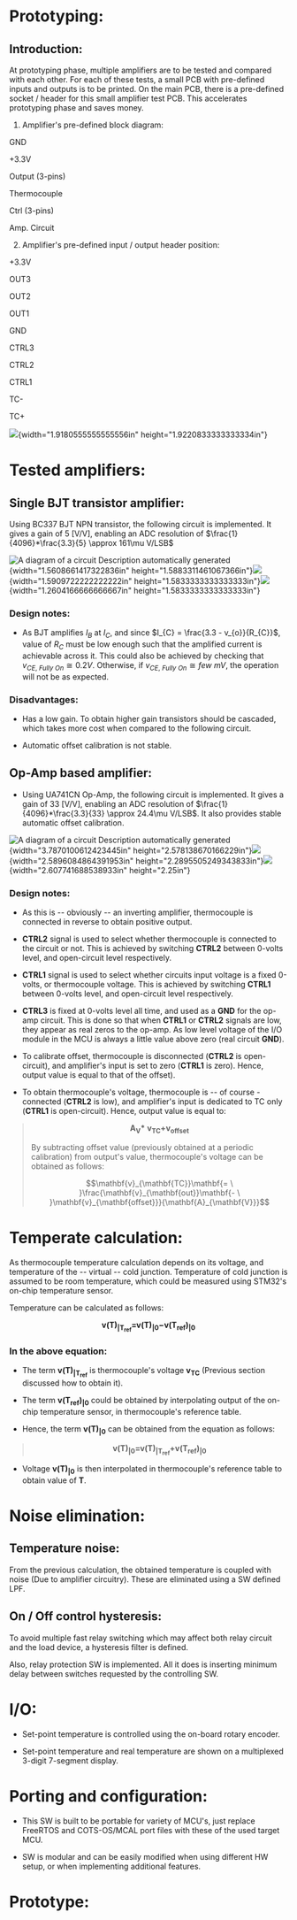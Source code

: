 # Prototyping:

## Introduction:

At prototyping phase, multiple amplifiers are to be tested and compared
with each other. For each of these tests, a small PCB with pre-defined
inputs and outputs is to be printed. On the main PCB, there is a
pre-defined socket / header for this small amplifier test PCB. This
accelerates prototyping phase and saves money.

1.  Amplifier's pre-defined block diagram:

GND

+3.3V

Output (3-pins)

Thermocouple

Ctrl (3-pins)

Amp. Circuit

2.  Amplifier's pre-defined input / output header position:

+3.3V

OUT3

OUT2

OUT1

GND

CTRL3

CTRL2

CTRL1

TC-

TC+

![](./images/media/image1.png){width="1.9180555555555556in"
height="1.9220833333333334in"}

# Tested amplifiers:

##  Single BJT transistor amplifier:

Using BC337 BJT NPN transistor, the following circuit is implemented. It
gives a gain of 5 \[V/V\], enabling an ADC resolution of
$\frac{1}{4096}*\frac{3.3}{5} \approx 161\mu V/LSB$

![A diagram of a circuit Description automatically
generated](./images/media/image2.png){width="1.5608661417322836in"
height="1.5883311461067366in"}![](./images/media/image3.png){width="1.5909722222222222in"
height="1.5833333333333333in"}![](./images/media/image4.png){width="1.2604166666666667in"
height="1.5833333333333333in"}

### Design notes:

-   As BJT amplifies $I_{B}$ at $I_{C}$, and since
    $I_{C} = \frac{3.3 - v_{o}}{R_{C}}$, value of $R_{C}$ must be low
    enough such that the amplified current is achievable across it. This
    could also be achieved by checking that
    $v_{CE,\ Fully\ On} \cong 0.2V$. Otherwise, if
    $v_{CE,\ Fully\ On} \cong few\ mV$, the operation will not be as
    expected.

### Disadvantages:

-   Has a low gain. To obtain higher gain transistors should be
    cascaded, which takes more cost when compared to the following
    circuit.

-   Automatic offset calibration is not stable.

## Op-Amp based amplifier:

-   Using UA741CN Op-Amp, the following circuit is implemented. It gives
    a gain of 33 \[V/V\], enabling an ADC resolution of
    $\frac{1}{4096}*\frac{3.3}{33} \approx 24.4\mu V/LSB$. It also
    provides stable automatic offset calibration.

![A diagram of a circuit Description automatically
generated](./images/media/image5.png){width="3.7870100612423445in"
height="2.578138670166229in"}![](./images/media/image6.png){width="2.5896084864391953in"
height="2.2895505249343833in"}![](./images/media/image7.png){width="2.607741688538933in"
height="2.25in"}

### Design notes:

-   As this is -- obviously -- an inverting amplifier, thermocouple is
    connected in reverse to obtain positive output.

-   **CTRL2** signal is used to select whether thermocouple is connected
    to the circuit or not. This is achieved by switching **CTRL2**
    between 0-volts level, and open-circuit level respectively.

-   **CTRL1** signal is used to select whether circuits input voltage is
    a fixed 0-volts, or thermocouple voltage. This is achieved by
    switching **CTRL1** between 0-volts level, and open-circuit level
    respectively.

-   **CTRL3** is fixed at 0-volts level all time, and used as a **GND**
    for the op-amp circuit. This is done so that when **CTRL1** or
    **CTRL2** signals are low, they appear as real zeros to the op-amp.
    As low level voltage of the I/O module in the MCU is always a little
    value above zero (real circuit **GND**).

-   To calibrate offset, thermocouple is disconnected (**CTRL2** is
    open-circuit), and amplifier's input is set to zero (**CTRL1** is
    zero). Hence, output value is equal to that of the offset).

-   To obtain thermocouple's voltage, thermocouple is -- of course -
    connected (**CTRL2** is low), and amplifier's input is dedicated to
    TC only (**CTRL1** is open-circuit). Hence, output value is equal
    to:

> $$\mathbf{A}_{\mathbf{V}}\mathbf{*\ }\mathbf{v}_{\mathbf{TC}}\mathbf{+}\mathbf{v}_{\mathbf{offset}}$$
>
> By subtracting offset value (previously obtained at a periodic
> calibration) from output's value, thermocouple's voltage can be
> obtained as follows:
>
> $$\mathbf{v}_{\mathbf{TC}}\mathbf{= \ }\frac{\mathbf{v}_{\mathbf{out}}\mathbf{- \ }\mathbf{v}_{\mathbf{offset}}}{\mathbf{A}_{\mathbf{V}}}$$

# Temperate calculation:

As thermocouple temperature calculation depends on its voltage, and
temperature of the -- virtual -- cold junction. Temperature of cold
junction is assumed to be room temperature, which could be measured
using STM32's on-chip temperature sensor.

Temperature can be calculated as follows:

$$\mathbf{v(T)}_{\mathbf{|}\mathbf{T}_{\mathbf{ref}}}\mathbf{=}\mathbf{v(T)}_{\mathbf{|0}}\mathbf{-}{\mathbf{v(}\mathbf{T}_{\mathbf{ref}}\mathbf{)}}_{\mathbf{|0}}$$

### In the above equation:

-   The term $\mathbf{v(T)}_{\mathbf{|}\mathbf{T}_{\mathbf{ref}}}$ is
    thermocouple's voltage $\mathbf{v}_{\mathbf{TC}}$ (Previous section
    discussed how to obtain it).

-   The term
    ${\mathbf{v(}\mathbf{T}_{\mathbf{ref}}\mathbf{)}}_{\mathbf{|0}}$
    could be obtained by interpolating output of the on-chip temperature
    sensor, in thermocouple's reference table.

-   Hence, the term $\mathbf{v(T)}_{\mathbf{|0}}$ can be obtained from
    the equation as follows:

> $$\mathbf{v(T)}_{\mathbf{|0}}\mathbf{=}\mathbf{v(T)}_{\mathbf{|}\mathbf{T}_{\mathbf{ref}}}\mathbf{+}{\mathbf{v(}\mathbf{T}_{\mathbf{ref}}\mathbf{)}}_{\mathbf{|0}}$$

-   Voltage $\mathbf{v(T)}_{\mathbf{|0}}$ is then interpolated in
    thermocouple's reference table to obtain value of $\mathbf{T}$.

# Noise elimination:

## Temperature noise:

From the previous calculation, the obtained temperature is coupled with
noise (Due to amplifier circuitry). These are eliminated using a SW
defined LPF.

## On / Off control hysteresis:

To avoid multiple fast relay switching which may affect both relay
circuit and the load device, a hysteresis filter is defined.

Also, relay protection SW is implemented. All it does is inserting
minimum delay between switches requested by the controlling SW.

# I/O:

-   Set-point temperature is controlled using the on-board rotary
    encoder.

-   Set-point temperature and real temperature are shown on a
    multiplexed 3-digit 7-segment display.

# Porting and configuration:

-   This SW is built to be portable for variety of MCU's, just replace
    FreeRTOS and COTS-OS/MCAL port files with these of the used target
    MCU.

-   SW is modular and can be easily modified when using different HW
    setup, or when implementing additional features.

# Prototype:
